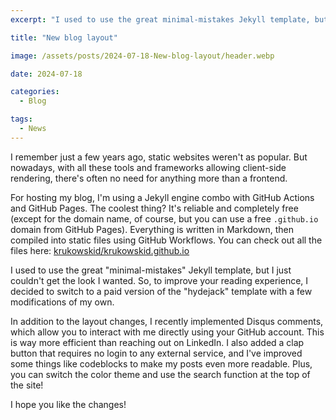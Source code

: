 ```yaml
---
excerpt: "I used to use the great minimal-mistakes Jekyll template, but I just couldn't get the look I wanted. So, to improve your reading experience, I decided to switch to a paid version of the hydejack template with a few modifications of my own."

title: "New blog layout"

image: /assets/posts/2024-07-18-New-blog-layout/header.webp

date: 2024-07-18

categories:
  - Blog

tags:
  - News
---
```


I remember just a few years ago, static websites weren't as popular. But nowadays, with all these tools and frameworks allowing client-side rendering, there's often no need for anything more than a frontend.

For hosting my blog, I'm using a Jekyll engine combo with GitHub Actions and GitHub Pages. The coolest thing? It's reliable and completely free (except for the domain name, of course, but you can use a free `.github.io` domain from GitHub Pages). Everything is written in Markdown, then compiled into static files using GitHub Workflows. You can check out all the files here: [krukowskid/krukowskid.github.io](krukowskid/krukowskid.github.io)

I used to use the great "minimal-mistakes" Jekyll template, but I just couldn't get the look I wanted. So, to improve your reading experience, I decided to switch to a paid version of the "hydejack" template with a few modifications of my own.

In addition to the layout changes, I recently implemented Disqus comments, which allow you to interact with me directly using your GitHub account. This is way more efficient than reaching out on LinkedIn. I also added a clap button that requires no login to any external service, and I've improved some things like codeblocks to make my posts even more readable. Plus, you can switch the color theme and use the search function at the top of the site!

I hope you like the changes!